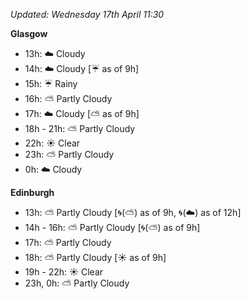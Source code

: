 *Updated: Wednesday 17th April 11:30*

**Glasgow**

* 13h: :cloud: Cloudy
* 14h: :cloud: Cloudy [:umbrella: as of 9h]
* 15h: :umbrella: Rainy
* 16h: :partly_sunny: Partly Cloudy
* 17h: :cloud: Cloudy [:partly_sunny: as of 9h]
* 18h - 21h: :partly_sunny: Partly Cloudy
* 22h: :sunny: Clear
* 23h: :partly_sunny: Partly Cloudy
* 0h: :cloud: Cloudy

**Edinburgh**

* 13h: :partly_sunny: Partly Cloudy [:cyclone:(:partly_sunny:) as of 9h, :cyclone:(:cloud:) as of 12h]
* 14h - 16h: :partly_sunny: Partly Cloudy [:cyclone:(:partly_sunny:) as of 9h]
* 17h: :partly_sunny: Partly Cloudy
* 18h: :partly_sunny: Partly Cloudy [:sunny: as of 9h]
* 19h - 22h: :sunny: Clear
* 23h, 0h: :partly_sunny: Partly Cloudy
